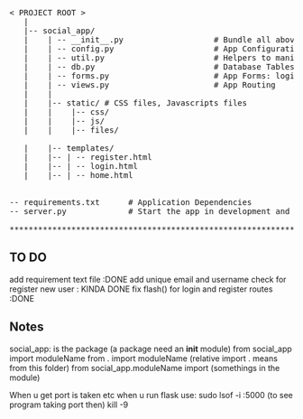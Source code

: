 
<pre>
< PROJECT ROOT >
   |
   |-- social_app/
   |    | -- __init__.py                   # Bundle all above sections and expose 
   |    | -- config.py                     # App Configuration
   |    | -- util.py                       # Helpers to manipulate date, files 
   |    | -- db.py                         # Database Tables 
   |    | -- forms.py                      # App Forms: login, registration
   |    | -- views.py                      # App Routing
   |    |
   |    |-- static/ # CSS files, Javascripts files
   |    |    |-- css/      
   |    |    |-- js/
   |    |    |-- files/

   |    |-- templates/
   |    |-- | -- register.html
   |    |-- | -- login.html
   |    |-- | -- home.html


-- requirements.txt      # Application Dependencies
-- server.py             # Start the app in development and production

************************************************************************
</pre>


## TO DO
add requirement text file :DONE
add unique email and username check for register new user : KINDA DONE
fix flash() for login and register routes :DONE


## Notes
social_app: is the package (a package need an __init__ module)
from social_app import moduleName 
from . import moduleName (relative import . means from this folder)
from social_app.moduleName import (somethings in the module)


When u get port is taken etc when u run flask use: 
sudo lsof -i :5000  (to see program taking port then) kill -9 <PID>